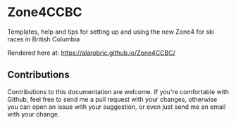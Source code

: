 # Zone4CCBC
Templates, help and tips for setting up and using the new Zone4 for ski races in British Columbia

Rendered here at: https://alarobric.github.io/Zone4CCBC/

## Contributions

Contributions to this documentation are welcome. If you're comfortable with Github, feel free to send me a pull request with your changes, otherwise you can open an issue with your suggestion, or even just send me an email with your change.
